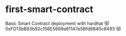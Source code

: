 # first-smart-contract
Basic Smart Contract deployment with hardhat
😻 0xFD13bB83b92c156E5669a911A7e5Bfd8840c8493 😻
